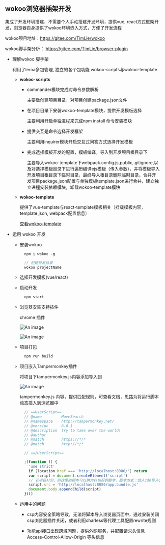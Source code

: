 ## wokoo浏览器插架开发

集成了开发环境搭建，不需要个人手动搭建开发环境，提供vue, react方式框架开发，浏览器自身提供了wokoo环境嵌入方式，方便了开发流程

wokoo项目地址：<a href="https://gitee.com/TimLie/wokoo">https://gitee.com/TimLie/wokoo</a>

wokoo脚手架分析： <a href="https://gitee.com/TimLie/browser-plugin">https://gitee.com/TimLie/browser-plugin</a>

- 理解wokoo 脚手架

  利用了lerna多包管理, 独立的各个包功能 wokoo-scripts与wokoo-template

  - **wokoo-scripts**

    - commander模块完成对命令参数解析

      主要做创建项目目录，对项目创建package.json文件

    - 在项目目录下安装wokoo-template模块，提供开发模板选择

      主要利用开启单独进程来完成npm install 命令安装模块

    - 提供交互是命令选择开发框架

      主要利用inquirer模块开启交互式问答方式选择开发模板

    - 完成选择模板开发的配置，模板编译，导入到开发项目根目录下

      主要导入wokoo-template下webpack.config.js,public,.gitignore,以及对选择模板目录下进行遍历编译ejs模板（传入参数），并将模板导入开发项目根目录下临时目录，最终导入根目录删除临时目录，合并开发项目package.json配置与单独模板template.json进行合并，建立独立进程安装依赖模块，卸载wokoo-template模块

  - **wokoo-template**

    提供了vue-template与react-template模板相关（挂载模板内容，template.json, webpack配置信息）

    <a href="https://github.com/kinyaying/wokoo/tree/master/packages/wokoo-template">查看wokoo-template</a>

- 运用 wokoo 开发

  - 安装wokoo

    ```js
      npm i wokoo -g

      // 创建开发目录
      wokoo projectName
    ```

  - 选择开发模板(vue/react)

  - 启动开发

    ```js
      npm start
    ```

  - 浏览器安装支持插件

    chrome 插件

    ![An image](/blog/images/plugin.jpg)

    ![An image](/blog/images/temonkey.jpg)

  - 项目打包

    ```js
      npm run build
    ```

  - 项目嵌入Tampermonkey插件

    将项目下tampermonkey.js内容添加导入到

    ![An image](/blog/images/temonkey.jpg)

    tampermonkey.js 内容，提供匹配规则，可查看文档，思路为将运行脚本动态插入到浏览器中
    ```js
      // ==UserScript==
      // @name         MoveSearch
      // @namespace    http://tampermonkey.net/
      // @version      0.0.1
      // @description  try to take over the world!
      // @author
      // @match        https://*/*
      // @match        http://*/*

      // ==/UserScript==

      ;(function () {
        'use strict'
        if (location.href === 'http://localhost:8080/') return
        var script = document.createElement('script')
        // 若项目打包，则这里的脚本可以换为打包好的脚本，脚本方式：放入cdn导入cdn地址；直接粘贴打包代码，去除第三方脚本，以配置方式导入，防止嵌入代码过大无法正常导入
        script.src = 'http://localhost:8080/app.bundle.js'
        document.body.appendChild(script)
      })()
    ```

  - 运用中的问题

    - csp内容安全策略导致，无法将脚本导入浏览器页面中，通过安装关闭csp浏览器插件关闭，或者利用charless等代理工具配置rewrite规则

    - 功能api接口出现跨域问题，提供外网服务，并配置请求头信息Access-Control-Allow-Origin 等头信息